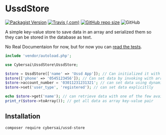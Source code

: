 # UssdStore
[![Packagist Version](https://img.shields.io/packagist/v/cybersai/ussd-store?style=for-the-badge)](https://packagist.org/packages/cybersai/ussd-store)
[![Travis (.com)](https://img.shields.io/travis/cybersai/ussd-store?style=for-the-badge)](https://travis-ci.com/cybersai/ussd-store)
[![GitHub repo size](https://img.shields.io/github/repo-size/cybersai/ussd-store?style=for-the-badge)](https://github.com/CyberSai/ussd-store)
![GitHub](https://img.shields.io/github/license/cybersai/ussd-store?style=for-the-badge)

A simple key-value store to save data in an array and serialized them so they can be stored in the database as text.

No Real Documentaion for now, but for now you can [read the tests](https://github.com/cybersai/ussd-store/blob/master/tests/UssdStoreTest.php).

```php
include 'vendor/autoload.php';

use Cybersai\UssdStore\UssdStore;

$store = UssdStore(['name' => 'Ussd App']); // Can initialized it with options data
$store(['phone' => '0545123456']); // Can set data by invoking with array
$store->account_number = '03011231231321'; // can set data using dynamic properties
$store->set('user_type', 'registered'); // can set data explicitlly

echo $store->get('name'); // can retrieve data with one of the few available methods
print_r($store->toArray()); // get all data as array key-value pair

```

## Installation
`composer require cybersai/ussd-store`
